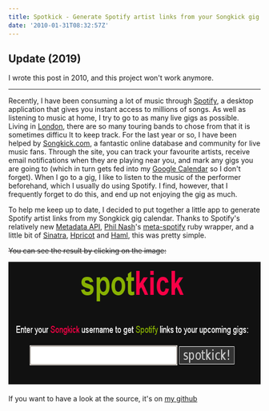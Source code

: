 ```yaml
---
title: Spotkick - Generate Spotify artist links from your Songkick gig calendar
date: '2010-01-31T08:32:57Z'
---
```

 ## Update (2019)

I wrote this post in 2010, and this project won't work anymore.

---

Recently, I have been consuming a lot of music through <a href="http://spotify.com" target="_new">Spotify</a>, a desktop application that gives you instant access to millions of songs.  As well as listening to music
 at home, I try to go to as many live gigs as possible.  Living in <a href="http://www.songkick.com/metro_areas/24426-uk-london/calendar" target="_new">London</a>, there are so many touring bands to chose from that it is sometimes difficu
lt to keep track.  For the last year or so, I have been helped by <a href="http://songkick.com" target="_new">Songkick.com</a>, a fantastic online database and community for live music fans.  Through the site, you can track your favourite
 artists, receive email notifications when they are playing near you, and mark any gigs you are going to (which in turn gets fed into my <a href="http://calendar.google.com" target="_new">Google Calendar</a> so I don't forget).  When I go
 to a gig, I like to listen to the music of the performer beforehand, which I usually do using Spotify.  I find, however, that I frequently forget to do this, and end up not enjoying the gig as much.

To help me keep up to date, I decided to put together a little app to generate Spotify artist links from my Songkick gig calendar.  Thanks to Spotify's relatively new <a href="http://developer.spotify.com/en/metadata-api/overview/" target
="_new">Metadata API</a>, <a href="http://philnash.co.uk/" target="_new">Phil Nash</a>'s <a href="github.com/philnash/meta-spotify" target="_new">meta-spotify</a> ruby wrapper,  and a little bit of
<a href="http://www.sinatrarb.com" target="new">Sinatra</a>, <a href="http://wiki.github.com/hpricot/hpricot/" target="new">Hpricot</a> and <a href="http://haml-lang.com/" target="new">Haml</a>, this was pretty simple.

<strike>You can see the result by clicking on the image:</strike>
<center>
<a href="#" target="_new"><img class="alignnone size-full wp-image-189" title="spotkick" src="spotkick.png" alt="spotkick" width="663" height="245
" /></a>
</center>
<br/>
If you want to have a look at the source, it's on <a href="http://github.com/andrewmcdonough/spotkick" target="new">my github</a>
